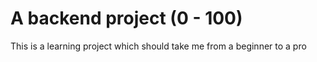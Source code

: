 # A backend project (0 - 100)

This is a learning project which should take me from a beginner to a pro
